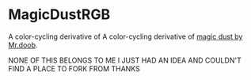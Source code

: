 # MagicDustRGB
 A color-cycling derivative of A color-cycling derivative of [magic dust by Mr.doob](https://mrdoob.com/#/144/magic_dust).
 
 NONE OF THIS BELONGS TO ME I JUST HAD AN IDEA AND COULDN'T FIND A PLACE TO FORK FROM THANKS
